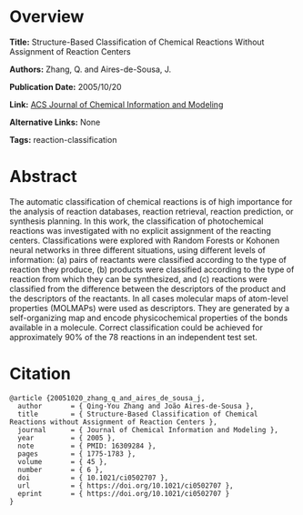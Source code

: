 # Overview
**Title:**
Structure-Based Classification of Chemical Reactions Without Assignment of Reaction Centers

**Authors:**
Zhang, Q. and Aires-de-Sousa, J.

**Publication Date:**
2005/10/20

**Link:**
[ACS Journal of Chemical Information and Modeling](https://pubs.acs.org/doi/10.1021/ci0502707)

**Alternative Links:**
None

**Tags:**
reaction-classification


# Abstract
The automatic classification of chemical reactions is of high importance for the analysis of reaction databases, reaction retrieval, reaction prediction, or synthesis planning.
In this work, the classification of photochemical reactions was investigated with no explicit assignment of the reacting centers.
Classifications were explored with Random Forests or Kohonen neural networks in three different situations, using different levels of information: (a) pairs of reactants were classified according to the type of reaction they produce, (b) products were classified according to the type of reaction from which they can be synthesized, and (c) reactions were classified from the difference between the descriptors of the product and the descriptors of the reactants.
In all cases molecular maps of atom-level properties (MOLMAPs) were used as descriptors.
They are generated by a self-organizing map and encode physicochemical properties of the bonds available in a molecule.
Correct classification could be achieved for approximately 90% of the 78 reactions in an independent test set.


# Citation
```
@article {20051020_zhang_q_and_aires_de_sousa_j,
  author       = { Qing-You Zhang and João Aires-de-Sousa },
  title        = { Structure-Based Classification of Chemical Reactions without Assignment of Reaction Centers },
  journal      = { Journal of Chemical Information and Modeling },
  year         = { 2005 },
  note         = { PMID: 16309284 },
  pages        = { 1775-1783 },
  volume       = { 45 },
  number       = { 6 },
  doi          = { 10.1021/ci0502707 },
  url          = { https://doi.org/10.1021/ci0502707 },
  eprint       = { https://doi.org/10.1021/ci0502707 }
}
```
